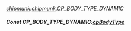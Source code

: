 _[chipmunk](../../modules/chipmunk/chipmunk-module.md):[chipmunk](../../modules/chipmunk/chipmunk-module.md).CP\_BODY\_TYPE\_DYNAMIC_
##### Const CP\_BODY\_TYPE\_DYNAMIC:[cpBodyType](../../modules/chipmunk/chipmunk-cpbodytype.md)
